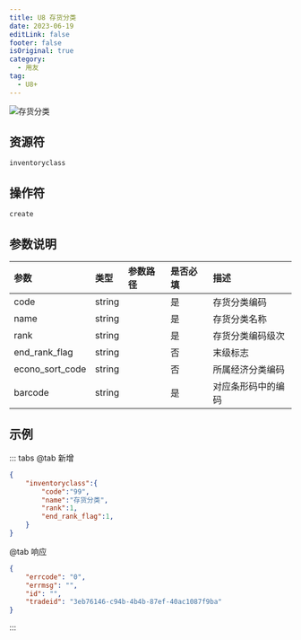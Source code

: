 ```yaml
---
title: U8 存货分类
date: 2023-06-19
editLink: false
footer: false
isOriginal: true
category:
  - 用友
tag:
  - U8+
---
```


![存货分类](https://image.ilyl.life:8443/yonyou/u8/as/inventoryclass.gif)

## 资源符

`inventoryclass`

## 操作符

`create`

## 参数说明

|参数|类型|参数路径|是否必填|描述|
|:-|:-|:-|:-|:-|
|code|string||是|存货分类编码|
|name|string||是|存货分类名称|
|rank|string||是|存货分类编码级次|
|end_rank_flag|string||否|末级标志|
|econo_sort_code|string||否|所属经济分类编码|
|barcode|string||是|对应条形码中的编码|

## 示例

::: tabs
@tab 新增

```json
{
    "inventoryclass":{
        "code":"99",
        "name":"存货分类",
        "rank":1,
        "end_rank_flag":1,
    }
}
```

@tab 响应

```json
{
    "errcode": "0",
    "errmsg": "",
    "id": "",
    "tradeid": "3eb76146-c94b-4b4b-87ef-40ac1087f9ba"
}
```

:::
